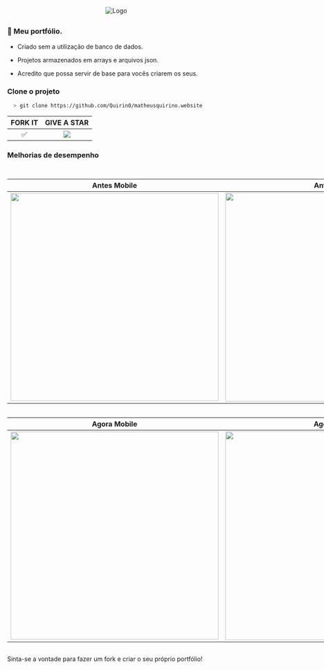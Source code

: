<div align="center">
  
![Logo](https://media.discordapp.net/attachments/570478999952687114/929601854948655134/Screenshot.png?width=880&height=467)

</div>

##
### 🚀 Meu portfólio.

- Criado sem a utilização de banco de dados.

- Projetos armazenados em arrays e arquivos json.

- Acredito que possa servir de base para vocês criarem os seus.

### Clone o projeto

```bash
  > git clone https://github.com/Quirin0/matheusquirino.website
```
<div align="center">

| FORK IT |  GIVE A STAR           |
| :-----------: | :--------------------------------: |
|       ✅        |   <img src="https://img.shields.io/github/forks/quirin0/matheusquirino.website?color=blueviolet&logo=forks&style=for-the-badge">        |

</div>

### Melhorias de desempenho

##

<div style="display:inline-block;">

| Antes Mobile |  Antes PC         |
| :-----------: | :--------------------------------: |
| <img width="480" src="https://media.discordapp.net/attachments/570478999952687114/929830473453170758/antes-mobile.png"> | <img width="482" src="https://media.discordapp.net/attachments/570478999952687114/929830473771933726/antes-pc.png"> |

</div>

<div style="display:inline-block;">

| Agora Mobile |  Agora PC         |
| :-----------: | :--------------------------------: |
| <img width="480" src="https://media.discordapp.net/attachments/570478999952687114/929830504029638776/now-mobile.png"> | <img width="482" src="https://media.discordapp.net/attachments/570478999952687114/929830503777988668/now-pc.png"> |
  
</div>
<p>Sinta-se a vontade para fazer um fork e criar o seu próprio portfólio!</p>
